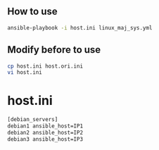 ## How to use
```bash
ansible-playbook -i host.ini linux_maj_sys.yml
```

## Modify before to use
```bash
cp host.ini host.ori.ini
vi host.ini
```

# host.ini
```bash
[debian_servers]
debian1 ansible_host=IP1
debian2 ansible_host=IP2
debian3 ansible_host=IP3
```
